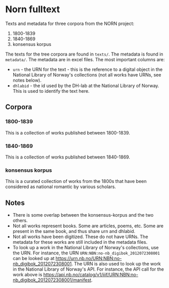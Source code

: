 # Norn fulltext

Texts and metadata for three corpora from the NORN project:

1. 1800-1839
1. 1840-1869
1. konsensus korpus

The texts for the tree corpora are found in `texts/`. The metadata is found in `metadata/`. The metadata are in excel files. The most important columns are:

* `urn` - the URN for the text - this is the reference to a digital object in the National Library of Norway's collections (not all works have URNs, see notes below).
* `dhlabid` - the id used by the DH-lab at the National Library of Norway. This is used to identify the text here.

## Corpora

### 1800-1839

This is a collection of works published between 1800-1839.

### 1840-1869

This is a collection of works published between 1840-1869.

### konsensus korpus

This is a curated collection of works from the 1800s that have been considered as national romantic by various scholars. 

## Notes

* There is some overlap between the konsensus-korpus and the two others.
* Not all works represent books. Some are articles, poems, etc. Some are present in the same book, and thus share urn and dhlabid.
* Not all works have been digitized. These do not have URNs. The metadata for these works are still included in the metadata files.
* To look up a work in the National Library of Norway's collections, use the URN. For instance, the URN `URN:NBN:no-nb_digibok_2012072308001` can be looked up at https://urn.nb.no/URN:NBN:no-nb_digibok_2012072308001. The URN is also used to look up the work in the National Library of Norway's API. For instance, the API call for the work above is https://api.nb.no/catalog/v1/iiif/URN:NBN:no-nb_digibok_2012072308001/manifest.
